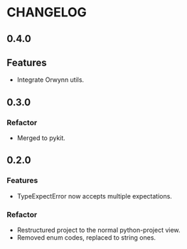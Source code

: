 # CHANGELOG

## 0.4.0

## Features

- Integrate Orwynn utils.

## 0.3.0

### Refactor

- Merged to pykit.

## 0.2.0

### Features

- TypeExpectError now accepts multiple expectations.

### Refactor

- Restructured project to the normal python-project view.
- Removed enum codes, replaced to string ones.
